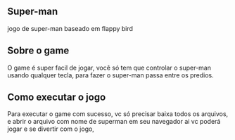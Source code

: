 ## Super-man
jogo de super-man baseado em flappy bird

## Sobre o game

O game é super facil de jogar, você só tem que controlar o super-man usando qualquer tecla,
para fazer o super-man passa entre os predios.

## Como executar o jogo

Para executar o game com sucesso, vc só precisar baixa todos os arquivos,
e abrir o arquivo com nome de superman em seu navegador ai vc poderá jogar e se divertir com o jogo,
